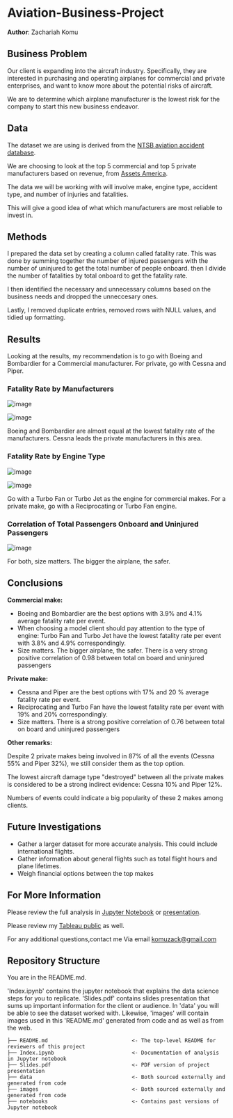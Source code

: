 # Aviation-Business-Project

**Author**: Zachariah Komu

## Business Problem

Our client is expanding into the aircraft industry. Specifically, they are interested in purchasing and operating airplanes for commercial and private enterprises, and want to know more about the potential risks of aircraft. 

We are to determine which airplane manufacturer is the lowest risk for the company to start this new business endeavor.

## Data

The dataset we are using is derived from the [NTSB aviation accident database](https://www.kaggle.com/datasets/khsamaha/aviation-accident-database-synopses).

We are choosing to look at the top 5 commercial and top 5 private manufacturers based on revenue, from [Assets America](https://assetsamerica.com/aircraft-manufacturers/).

The data we will be working with will involve make, engine type, accident type, and number of injuries and fatalities. 

This will give a good idea of what which manufacturers are most reliable to invest in. 

## Methods

I prepared the data set by creating a column called fatality rate. This was done by summing together the number of injured passengers with the number of uninjured to get the total number of people onboard. then I divide the number of fatalities by total onboard to get the fatality rate. 

I then identified the necessary and unnecessary columns based on the business needs and dropped the unneccesary ones. 

Lastly, I removed duplicate entries, removed rows with NULL values, and tidied up formatting. 

## Results

Looking at the results, my  recommendation is to go with Boeing and Bombardier for a Commercial manufacturer. For private, go with Cessna and Piper. 

### Fatality Rate by Manufacturers
![image](https://github.com/kiamaikocoders/Aviation-Business-Project/assets/94165661/3b66d170-d3cd-449d-bddf-b70ff33c8415)



![image](https://github.com/kiamaikocoders/Aviation-Business-Project/assets/94165661/0b1c205f-e77d-4b20-8723-409be35437d9)


Boeing and Bombardier are almost equal at the lowest fatality rate of the manufacturers. Cessna leads the private manufacturers in this area.

### Fatality Rate by Engine Type
![image](https://github.com/kiamaikocoders/Aviation-Business-Project/assets/94165661/fc2c1edd-020e-4911-a281-5ac2bfc148b7)

![image](https://github.com/kiamaikocoders/Aviation-Business-Project/assets/94165661/bb5b1049-0e66-453b-854e-497d3093c895)


Go with a Turbo Fan or Turbo Jet as the engine for commercial makes. For a private make, go with a Reciprocating or Turbo Fan engine. 

### Correlation of Total Passengers Onboard and Uninjured Passengers

![image](https://github.com/kiamaikocoders/Aviation-Business-Project/assets/94165661/8b9fc0ef-0358-47ab-a5a4-431ac640069d)


For both, size matters. The bigger the airplane, the safer. 

## Conclusions

**Commercial make:**

- Boeing and Bombardier are the best options with 3.9% and 4.1% average fatality rate per event.
- When choosing a model client should pay attention to the type of engine: Turbo Fan and Turbo Jet have the lowest fatality rate per event with 3.8% and 4.9% correspondingly.
- Size matters. The bigger airplane, the safer. There is a very strong positive correlation of 0.98 between total on board and uninjured passengers

**Private make:**

- Cessna and Piper are the best options with 17% and 20 % average fatality rate per event.
- Reciprocating and Turbo Fan have the lowest fatality rate per event with 19% and 20% correspondingly.
- Size matters. There is a strong positive correlation of 0.76 between total on board and uninjured passengers

**Other remarks:** 

Despite 2 private makes being involved in 87% of all the events (Cessna 55% and Piper 32%), we still consider them as the top option.

The lowest aircraft damage type "destroyed" between all the private makes is considered to be a strong indirect evidence: Cessna 10% and Piper 12%.

Numbers of events could indicate a big popularity of these 2 makes among clients.

## Future Investigations

- Gather a larger dataset for more accurate analysis. This could include international flights.
- Gather information about general flights such as total flight hours and plane lifetimes. 
- Weigh financial options between the top makes

## For More Information

Please review the full analysis in  [Jupyter Notebook](Aviation_Business_Project.ipynb) or  [presentation](presentation.pdf).

Please review my [Tableau public](https://public.tableau.com/app/profile/andy.shen6894/viz/AirsafetyProject10_05_23/Dashboard4) as well.

For any additional questions,contact me Via email komuzack@gmail.com

## Repository Structure

You are in the README.md. 

'Index.ipynb' contains the jupyter notebook that explains the data science steps for you to replicate. 'Slides.pdf' contains  slides presentation that sums up important information for the client or audience. In 'data' you will be able to see the dataset worked with. Likewise, 'images' will contain images used in this 'README.md' generated from code and as well as from the web.

```
├── README.md                           <- The top-level README for reviewers of this project
├── Index.ipynb                         <- Documentation of analysis in Jupyter notebook
├── Slides.pdf                          <- PDF version of project presentation
├── data                                <- Both sourced externally and generated from code
├── images                              <- Both sourced externally and generated from code
├── notebooks                           <- Contains past versions of Jupyter notebook
